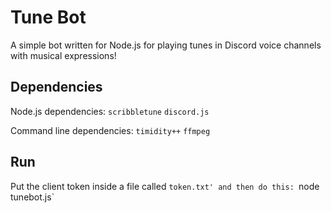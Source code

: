 Tune Bot
========

A simple bot written for Node.js for playing tunes in Discord voice channels with musical expressions!

## Dependencies

Node.js dependencies:
`scribbletune`
`discord.js`

Command line dependencies:
`timidity++`
`ffmpeg`

## Run

Put the client token inside a file called `token.txt' and then do this:
`node tunebot.js`
